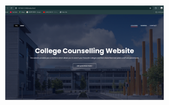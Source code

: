 ![image_alt](https://github.com/prasadingale2026/mainflow-task1/blob/6a863426ea75aa0b92298d45e1363a7742b9b2cb/Screenshot%202025-01-01%20191320.png)
